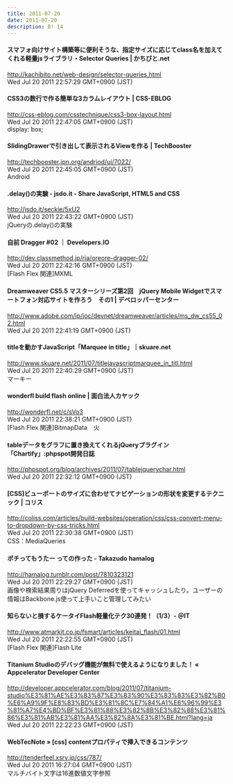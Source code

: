 ```yaml
---
title: 2011-07-20
date: 2011-07-20
description: B! 14
---
```


#### スマフォ向けサイト構築等に便利そうな、指定サイズに応じてclass名を加えてくれる軽量jsライブラリ・Selector Queries | かちびと.net
http://kachibito.net/web-design/selector-queries.html<br>
Wed Jul 20 2011 22:57:29 GMT+0900 (JST)<br>


#### CSS3の数行で作る簡単な3カラムレイアウト | CSS-EBLOG
http://css-eblog.com/csstechnique/css3-box-layout.html<br>
Wed Jul 20 2011 22:47:05 GMT+0900 (JST)<br>
display: box;


#### SlidingDrawerで引き出して表示されるViewを作る | TechBooster
http://techbooster.jpn.org/andriod/ui/7022/<br>
Wed Jul 20 2011 22:45:05 GMT+0900 (JST)<br>
Android


#### .delay()の実験 - jsdo.it - Share JavaScript, HTML5 and CSS
http://jsdo.it/seckie/5xU2<br>
Wed Jul 20 2011 22:43:22 GMT+0900 (JST)<br>
jQueryの.delay()の実験


#### 自前 Dragger #02 ｜ Developers.IO
http://dev.classmethod.jp/ria/oreore-dragger-02/<br>
Wed Jul 20 2011 22:42:16 GMT+0900 (JST)<br>
[Flash Flex 関連]MXML


#### Dreamweaver CS5.5 マスターシリーズ第2回　jQuery Mobile Widgetでスマートフォン対応サイトを作ろう　その1 | デベロッパーセンター
http://www.adobe.com/jp/joc/devnet/dreamweaver/articles/ms_dw_cs55_02.html<br>
Wed Jul 20 2011 22:41:19 GMT+0900 (JST)<br>


#### titleを動かすJavaScript「Marquee in title」｜skuare.net
http://www.skuare.net/2011/07/titlejavascriptmarquee_in_titl.html<br>
Wed Jul 20 2011 22:40:29 GMT+0900 (JST)<br>
マーキー


#### wonderfl build flash online | 面白法人カヤック
http://wonderfl.net/c/sVo3<br>
Wed Jul 20 2011 22:38:21 GMT+0900 (JST)<br>
[Flash Flex 関連]BitmapData　火


#### tableデータをグラフに置き換えてくれるjQueryプラグイン「Chartify」:phpspot開発日誌
http://phpspot.org/blog/archives/2011/07/tablejquerychar.html<br>
Wed Jul 20 2011 22:32:12 GMT+0900 (JST)<br>


####   [CSS]ビューポートのサイズに合わせてナビゲーションの形状を変更するテクニック | コリス
http://coliss.com/articles/build-websites/operation/css/css-convert-menu-to-dropdown-by-css-tricks.html<br>
Wed Jul 20 2011 22:30:38 GMT+0900 (JST)<br>
CSS：MediaQueries


#### ポチってもうたー っての作った - Takazudo hamalog
http://hamalog.tumblr.com/post/7810323121<br>
Wed Jul 20 2011 22:29:27 GMT+0900 (JST)<br>
画像や検索結果周りはjQuery Deferredを使ってキャッシュしたり。ユーザーの情報はBackbone.js使って上手いこと管理してみたい


#### 知らないと損するケータイFlash軽量化テク30連発！（1/3）- ＠IT
http://www.atmarkit.co.jp/fsmart/articles/keitai_flash/01.html<br>
Wed Jul 20 2011 22:22:55 GMT+0900 (JST)<br>
[Flash Flex 関連]Flash Lite


#### Titanium Studioのデバッグ機能が無料で使えるようになりました！ « Appcelerator Developer Center
http://developer.appcelerator.com/blog/2011/07/titanium-studio%E3%81%AE%E3%83%87%E3%83%90%E3%83%83%E3%82%B0%E6%A9%9F%E8%83%BD%E3%81%8C%E7%84%A1%E6%96%99%E3%81%A7%E4%BD%BF%E3%81%88%E3%82%8B%E3%82%88%E3%81%86%E3%81%AB%E3%81%AA%E3%82%8A%E3%81%BE.html?lang=ja<br>
Wed Jul 20 2011 22:22:23 GMT+0900 (JST)<br>


#### WebTecNote » [css] contentプロパティで挿入できるコンテンツ
http://tenderfeel.xsrv.jp/css/787/<br>
Wed Jul 20 2011 16:27:04 GMT+0900 (JST)<br>
マルチバイト文字は16進数値文字参照


